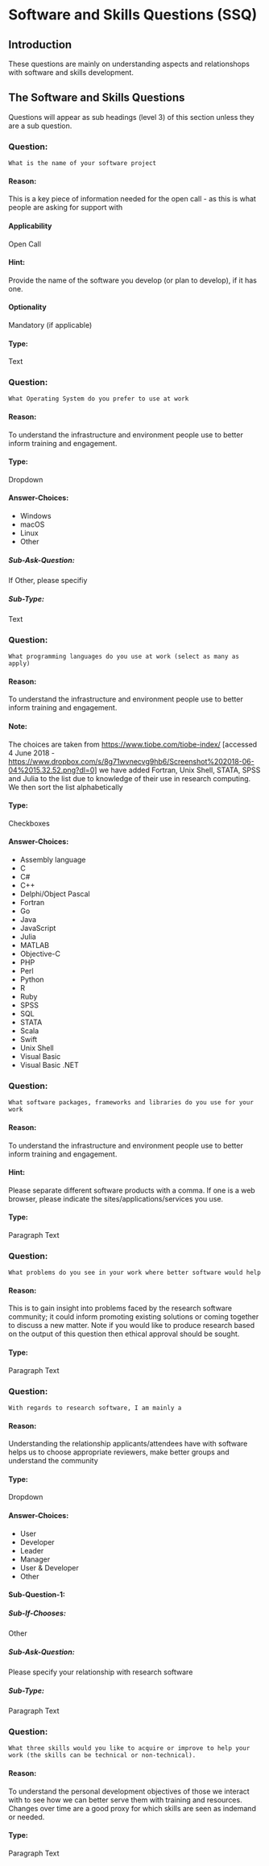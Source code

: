 # Software and Skills Questions (SSQ)

## Introduction
These questions are mainly on understanding aspects and relationshops with software and skills development. 

## The Software and Skills Questions
Questions will appear as sub headings (level 3) of this section unless they are a sub question.


### Question:
```
What is the name of your software project
```

#### Reason:
This is a key piece of information needed for the open call - as this is what people are asking for support with

#### Applicability
Open Call

#### Hint:
Provide the name of the software you develop (or plan to develop), if it has one.

#### Optionality
Mandatory (if applicable)

#### Type:
Text

### Question:
```
What Operating System do you prefer to use at work
```

#### Reason:
To understand the infrastructure and environment people use to better inform training and engagement.

#### Type:
Dropdown

#### Answer-Choices:
* Windows
* macOS
* Linux
* Other

##### Sub-Ask-Question:
If Other, please specifiy

##### Sub-Type:
Text

### Question:
```
What programming languages do you use at work (select as many as apply)
```

#### Reason:
To understand the infrastructure and environment people use to better inform training and engagement.

#### Note:
The choices are taken from https://www.tiobe.com/tiobe-index/ [accessed 4 June 2018 - https://www.dropbox.com/s/8g71wvnecvg9hb6/Screenshot%202018-06-04%2015.32.52.png?dl=0] we have added Fortran, Unix Shell, STATA, SPSS and Julia to the list due to knowledge of their use in research computing. We then sort the list alphabetically  

#### Type:
Checkboxes

#### Answer-Choices:
* Assembly language
* C   
* C#  
* C++ 
* Delphi/Object Pascal
* Fortran
* Go  
* Java
* JavaScript
* Julia
* MATLAB
* Objective-C
* PHP 
* Perl
* Python
* R   
* Ruby
* SPSS
* SQL 
* STATA
* Scala
* Swift
* Unix Shell
* Visual Basic
* Visual Basic .NET


### Question:
```
What software packages, frameworks and libraries do you use for your work
```

#### Reason:
To understand the infrastructure and environment people use to better inform training and engagement.

#### Hint:
Please separate different software products with a comma. If one is a web browser, please indicate the sites/applications/services you use.

#### Type:
Paragraph Text


### Question:
```
What problems do you see in your work where better software would help
```

#### Reason:
This is to gain insight into problems faced by the research software community; it could inform promoting existing solutions or coming together to discuss a new matter. Note if you would like to produce research based on the output of this question then ethical approval should be sought.

#### Type:
Paragraph Text

###  Question:
```
With regards to research software, I am mainly a 
```

#### Reason:
Understanding the relationship applicants/attendees have with software helps us to choose appropriate reviewers, make better groups and understand the community

#### Type:
Dropdown

#### Answer-Choices:
* User
* Developer
* Leader
* Manager
* User & Developer
* Other

#### Sub-Question-1:

##### Sub-If-Chooses:
Other

##### Sub-Ask-Question:
Please specify your relationship with research software

##### Sub-Type:
Paragraph Text

### Question:
```
What three skills would you like to acquire or improve to help your work (the skills can be technical or non-technical).
```

#### Reason:
To understand the personal development objectives of those we interact with to see how we can better serve them with training and resources. Changes over time are a good proxy for which skills are seen as indemand or needed.

#### Type:
Paragraph Text

